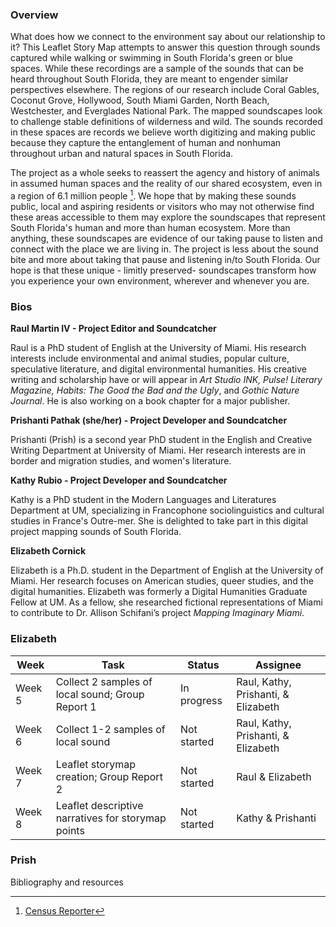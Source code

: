 ### Overview

What does how we connect to the environment say about our relationship to it? This Leaflet Story Map attempts to answer this question through sounds captured while walking or swimming in South Florida's green or blue spaces. While these recordings are a sample of the sounds that can be heard throughout South Florida, they are meant to engender similar perspectives elsewhere. The regions of our research include Coral Gables, Coconut Grove, Hollywood, South Miami Garden, North Beach, Westchester, and Everglades National Park. The mapped soundscapes look to challenge stable definitions of wilderness and wild. The sounds recorded in these spaces are records we believe worth digitizing and making public because they capture the entanglement of human and nonhuman throughout urban and natural spaces in South Florida.

The project as a whole seeks to reassert the agency and history of animals in assumed human spaces and the reality of our shared ecosystem, even in a region of 6.1 million people [^1]. We hope that by making these sounds public, local and aspiring residents or visitors who may not otherwise find these areas accessible to them may explore the soundscapes that represent South Florida's human and more than human ecosystem. More than anything, these soundscapes are evidence of our taking pause to listen and connect with the place we are living in. The project is less about the sound bite and more about taking that pause and listening in/to South Florida. Our hope is that these unique - limitly preserved- soundscapes transform how you experience your own environment, wherever and whenever you are. 

[^1]:[Census Reporter](https://censusreporter.org/profiles/31000US33100-miami-fort-lauderdale-west-palm-beach-fl-metro-area/)


### Bios

**Raul Martin IV - Project Editor and Soundcatcher** 

Raul is a PhD student of English at the University of Miami. His research interests include environmental and animal studies, popular culture, speculative literature, and digital environmental humanities. His creative writing and scholarship have or will appear in _Art Studio INK, Pulse! Literary Magazine, Habits: The Good the Bad and the Ugly_, and _Gothic Nature Journal_. He is also working on a book chapter for a major publisher.

**Prishanti Pathak (she/her) - Project Developer and Soundcatcher**

Prishanti (Prish) is a second year PhD student in the English and Creative Writing Department at University of Miami. Her research interests are in border and migration studies, and women's literature. 

**Kathy Rubio - Project Developer and Soundcatcher**

Kathy is a PhD student in the Modern Languages and Literatures Department at UM, specializing in Francophone sociolinguistics and cultural studies in France's Outre-mer. She is delighted to take part in this digital project mapping sounds of South Florida.

**Elizabeth Cornick**

Elizabeth is a Ph.D. student in the Department of English at the University of Miami. Her research focuses on American studies, queer studies, and the digital humanities. Elizabeth was formerly a Digital Humanities Graduate Fellow at UM. As a fellow, she researched fictional representations of Miami to contribute to Dr. Allison Schifani’s project _Mapping Imaginary Miami_.

### Elizabeth 
<table>
<thead>
<tr>
<th>Week</th>
<th>Task</th>
<th>Status</th>
<th>Assignee</th>
</tr>
</thead>
<tbody>
<tr>
<td>Week 5</td>
<td>Collect 2 samples of local sound; Group Report 1</td>
<td>In progress</td>
<td>Raul, Kathy, Prishanti, &amp; Elizabeth</td>
</tr>
<tr>
<td>Week 6</td>
<td>Collect 1-2 samples of local sound</td>
<td>Not started</td>
<td>Raul, Kathy, Prishanti, &amp; Elizabeth</td>
</tr>
<tr>
<td>Week 7</td>
<td>Leaflet storymap creation; Group Report 2</td>
<td>Not started</td>
<td>Raul &amp; Elizabeth</td>
</tr>
<tr>
<td>Week 8</td>
<td>Leaflet descriptive narratives for storymap points</td>
<td>Not started</td>
<td>Kathy &amp; Prishanti</td>
</tr>
</tbody>
</table>


### Prish
Bibliography and resources

